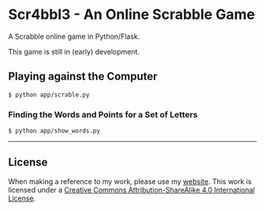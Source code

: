 # Scr4bbl3 - An Online Scrabble Game 

A Scrabble online game in Python/Flask.

This game is still in (early) development.


## Playing against the Computer

```
$ python app/scrable.py
```

### Finding the Words and Points for a Set of Letters

```
$ python app/show_words.py
```


----


## License

When making a reference to my work, please use my [website](http://bt3gl.github.io/index.html).
This work is licensed under a [Creative Commons Attribution-ShareAlike 4.0 International License](http://creativecommons.org/licenses/by-sa/4.0/).
